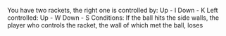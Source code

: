 You have two rackets, the right one is controlled by:
Up - I
Down - K
Left controlled:
Up - W
Down - S
Conditions:
If the ball hits the side walls, the player who controls the racket, the wall of which met the ball, loses
